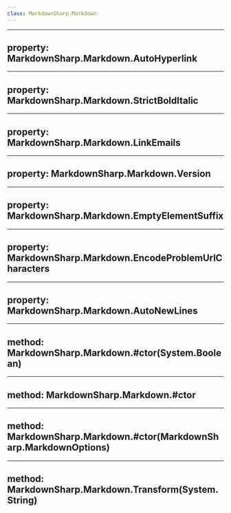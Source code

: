 ```yaml
---
class: MarkdownSharp.Markdown
---
```


---
property: MarkdownSharp.Markdown.AutoHyperlink
---

---
property: MarkdownSharp.Markdown.StrictBoldItalic
---

---
property: MarkdownSharp.Markdown.LinkEmails
---

---
property: MarkdownSharp.Markdown.Version
---

---
property: MarkdownSharp.Markdown.EmptyElementSuffix
---

---
property: MarkdownSharp.Markdown.EncodeProblemUrlCharacters
---

---
property: MarkdownSharp.Markdown.AutoNewLines
---

---
method: MarkdownSharp.Markdown.#ctor(System.Boolean)
---

---
method: MarkdownSharp.Markdown.#ctor
---

---
method: MarkdownSharp.Markdown.#ctor(MarkdownSharp.MarkdownOptions)
---

---
method: MarkdownSharp.Markdown.Transform(System.String)
---

